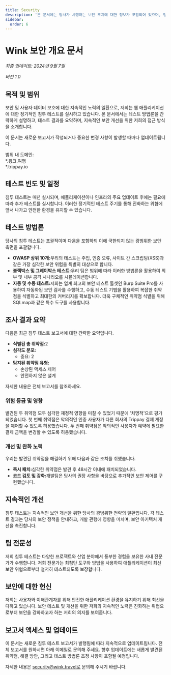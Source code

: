 ```yaml
---
title: Security
description: '본 문서에는 당사가 시행하는 보안 조치에 대한 정보가 포함되어 있으며, 당사의 제3자 보안 회사에서 매년 게시합니다.'
sidebar:
  order: 6
---
```

# Wink 보안 개요 문서

*최종 업데이트: 2024년 9월 7일*

*버전 1.0*

## 목적 및 범위

보안 및 사용자 데이터 보호에 대한 지속적인 노력의 일환으로, 저희는 웹 애플리케이션에 대한 정기적인 침투 테스트를 실시하고 있습니다. 본 문서에서는 테스트 방법론을 간략하게 설명하고, 테스트 결과를 요약하며, 지속적인 보안 개선을 위한 저희의 접근 방식을 소개합니다.

이 문서는 새로운 보고서가 작성되거나 중요한 변경 사항이 발생할 때마다 업데이트됩니다.

범위 내 도메인:\
\*.윙크.여행\
\*.trippay.io

## 테스트 빈도 및 일정

침투 테스트는 매년 실시되며, 애플리케이션이나 인프라의 주요 업데이트 후에는 필요에 따라 추가 테스트를 실시합니다. 이러한 정기적인 테스트 주기를 통해 진화하는 위협에 앞서 나가고 안전한 환경을 유지할 수 있습니다.

## 테스트 방법론

당사의 침투 테스트는 포괄적이며 다음을 포함하되 이에 국한되지 않는 광범위한 보안 측면을 포괄합니다.

* **OWASP 상위 10개:**&#xC6B0;리의 테스트는 주입, 인증 오류, 사이트 간 스크립팅(XSS)과 같은 가장 심각한 보안 위험을 특별히 대상으로 합니다.
* **블랙박스 및 그레이박스 테스트:**&#xC6B0;리 팀은 범위에 따라 이러한 방법론을 활용하여 외부 및 내부 공격 시나리오를 시뮬레이션합니다.
* **자동 및 수동 테스트:**&#xC800;희는 업계 최고의 보안 테스트 툴셋인 Burp Suite Pro를 사용하여 자동화된 보안 검사를 수행하고, 수동 테스트 기법을 활용하여 복잡한 취약점을 식별하고 최대한의 커버리지를 확보합니다. 더욱 구체적인 취약점 식별을 위해 SQLmap과 같은 특수 도구를 사용합니다.

## 조사 결과 요약

다음은 최근 침투 테스트 보고서에 대한 간략한 요약입니다.

* **식별된 총 취약점:**&#x32;
* **심각도 분포:**
  * 중요: 2
* **탐지된 취약점 유형:**
  * 손상된 액세스 제어
  * 안전하지 않은 설계

자세한 내용은 전체 보고서를 참조하세요.

### 위험 등급 및 영향

발견된 두 취약점 모두 심각한 재정적 영향을 미칠 수 있었기 때문에 '치명적'으로 평가되었습니다. 첫 번째 취약점은 악의적인 인증 사용자가 다른 회사의 Trippay 결제 계정을 제어할 수 있도록 허용했습니다. 두 번째 취약점은 악의적인 사용자가 예약에 필요한 결제 금액을 변경할 수 있도록 허용했습니다.

### 개선 및 완화 노력

우리는 발견된 취약점을 해결하기 위해 다음과 같은 조치를 취했습니다.

* **즉시 패치:**&#xC2EC;각한 취약점은 발견 후 48시간 이내에 패치되었습니다.
* **코드 검토 및 강화:**&#xAC1C;발팀은 당사의 권장 사항을 바탕으로 추가적인 보안 제어를 구현했습니다.

## 지속적인 개선

침투 테스트는 지속적인 보안 개선을 위한 당사의 광범위한 전략의 일환입니다. 각 테스트 결과는 당사의 보안 정책을 안내하고, 개발 관행에 영향을 미치며, 보안 아키텍처 개선을 촉진합니다.

## 팀 전문성

저희 침투 테스트는 다양한 프로젝트와 산업 분야에서 풍부한 경험을 보유한 사내 전문가가 수행합니다. 저희 전문가는 최첨단 도구와 방법을 사용하여 애플리케이션이 최신 보안 위협으로부터 철저히 테스트되도록 보장합니다.

## 보안에 대한 헌신

저희는 사용자와 이해관계자를 위해 안전한 애플리케이션 환경을 유지하기 위해 최선을 다하고 있습니다. 보안 테스트 및 개선을 위한 저희의 지속적인 노력은 진화하는 위협으로부터 보안을 강화하고자 하는 저희의 의지를 보여줍니다.

## 보고서 액세스 및 업데이트

이 문서는 새로운 침투 테스트 보고서가 발행됨에 따라 지속적으로 업데이트됩니다. 전체 보고서를 원하시면 아래 이메일로 문의해 주세요. 향후 업데이트에는 새롭게 발견된 취약점, 해결 방안, 그리고 테스트 방법론 조정 사항이 포함될 예정입니다.

자세한 내용은 security@wink.travel로 문의해 주시기 바랍니다.

